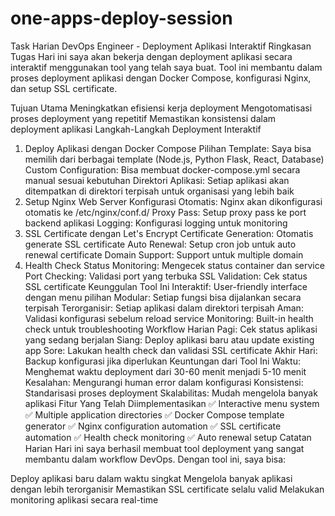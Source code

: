 # one-apps-deploy-session

Task Harian DevOps Engineer - Deployment Aplikasi Interaktif
Ringkasan Tugas
Hari ini saya akan bekerja dengan deployment aplikasi secara interaktif menggunakan tool yang telah saya buat. Tool ini membantu dalam proses deployment aplikasi dengan Docker Compose, konfigurasi Nginx, dan setup SSL certificate.

Tujuan Utama
Meningkatkan efisiensi kerja deployment
Mengotomatisasi proses deployment yang repetitif
Memastikan konsistensi dalam deployment aplikasi
Langkah-Langkah Deployment Interaktif
1. Deploy Aplikasi dengan Docker Compose
Pilihan Template: Saya bisa memilih dari berbagai template (Node.js, Python Flask, React, Database)
Custom Configuration: Bisa membuat docker-compose.yml secara manual sesuai kebutuhan
Direktori Aplikasi: Setiap aplikasi akan ditempatkan di direktori terpisah untuk organisasi yang lebih baik
2. Setup Nginx Web Server
Konfigurasi Otomatis: Nginx akan dikonfigurasi otomatis ke /etc/nginx/conf.d/
Proxy Pass: Setup proxy pass ke port backend aplikasi
Logging: Konfigurasi logging untuk monitoring
3. SSL Certificate dengan Let's Encrypt
Certificate Generation: Otomatis generate SSL certificate
Auto Renewal: Setup cron job untuk auto renewal certificate
Domain Support: Support untuk multiple domain
4. Health Check
Status Monitoring: Mengecek status container dan service
Port Checking: Validasi port yang terbuka
SSL Validation: Cek status SSL certificate
Keunggulan Tool Ini
Interaktif: User-friendly interface dengan menu pilihan
Modular: Setiap fungsi bisa dijalankan secara terpisah
Terorganisir: Setiap aplikasi dalam direktori terpisah
Aman: Validasi konfigurasi sebelum reload service
Monitoring: Built-in health check untuk troubleshooting
Workflow Harian
Pagi: Cek status aplikasi yang sedang berjalan
Siang: Deploy aplikasi baru atau update existing app
Sore: Lakukan health check dan validasi SSL certificate
Akhir Hari: Backup konfigurasi jika diperlukan
Keuntungan dari Tool Ini
Waktu: Menghemat waktu deployment dari 30-60 menit menjadi 5-10 menit
Kesalahan: Mengurangi human error dalam konfigurasi
Konsistensi: Standarisasi proses deployment
Skalabilitas: Mudah mengelola banyak aplikasi
Fitur Yang Telah Diimplementasikan
✅ Interactive menu system
✅ Multiple application directories
✅ Docker Compose template generator
✅ Nginx configuration automation
✅ SSL certificate automation
✅ Health check monitoring
✅ Auto renewal setup
Catatan Harian
Hari ini saya berhasil membuat tool deployment yang sangat membantu dalam workflow DevOps. Dengan tool ini, saya bisa:

Deploy aplikasi baru dalam waktu singkat
Mengelola banyak aplikasi dengan lebih terorganisir
Memastikan SSL certificate selalu valid
Melakukan monitoring aplikasi secara real-time
